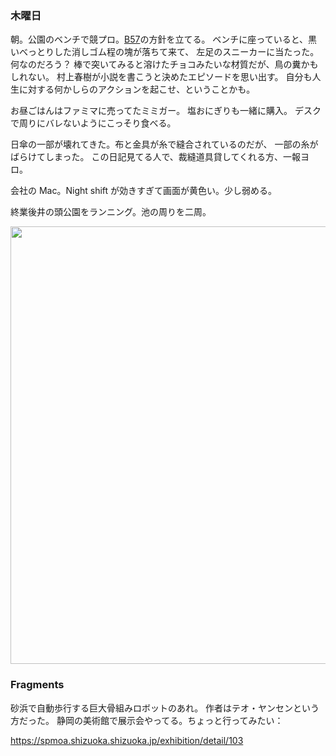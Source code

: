 ### 木曜日

朝。公園のベンチで競プロ。[B57](https://atcoder.jp/contests/tessoku-book/tasks/tessoku_book_ed)の方針を立てる。
ベンチに座っていると、黒いべっとりした消しゴム程の塊が落ちて来て、
左足のスニーカーに当たった。何なのだろう？
棒で突いてみると溶けたチョコみたいな材質だが、鳥の糞かもしれない。
村上春樹が小説を書こうと決めたエピソードを思い出す。
自分も人生に対する何かしらのアクションを起こせ、ということかも。

お昼ごはんはファミマに売ってたミミガー。
塩おにぎりも一緒に購入。
デスクで周りにバレないようにこっそり食べる。

日傘の一部が壊れてきた。布と金具が糸で縫合されているのだが、
一部の糸がばらけてしまった。
この日記見てる人で、裁縫道具貸してくれる方、一報ヨロ。

会社の Mac。Night shift が効きすぎて画面が黄色い。少し弱める。

終業後井の頭公園をランニング。池の周りを二周。

<img src="https://i.imgur.com/02AnmBC.jpg" width="700">

### Fragments

砂浜で自動歩行する巨大骨組みロボットのあれ。
作者はテオ・ヤンセンという方だった。
静岡の美術館で展示会やってる。ちょっと行ってみたい：

https://spmoa.shizuoka.shizuoka.jp/exhibition/detail/103